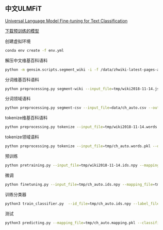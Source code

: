
## 中文ULMFiT
[Universal Language Model Fine-tuning for Text Classification
](https://arxiv.org/abs/1801.06146)

[下载预训练的模型](https://drive.google.com/open?id=1Z9b1gVqfFjPaEEuU0Y-XfgsnmHr9yB_m)


创建虚拟环境  
```bash
conda env create -f env.yml
```

解压中文维基百科语料
```bash
python -m gensim.scripts.segment_wiki -i -f /data/zhwiki-latest-pages-articles.xml.bz2 -o tmp/wiki2018-11-14.json.gz
```

分词维基百科语料
```bash
python preprocessing.py segment-wiki --input_file=tmp/wiki2018-11-14.json.gz --output_file=tmp/wiki2018-11-14.words.pkl
```

分词领域语料
```bash
python preprocessing.py segment-csv --input_file=data/ch_auto.csv --output_file=tmp/ch_auto.words.pkl --label_file=tmp/ch_auto.labels.npy
```

tokenize维基百科语料
```bash
python preprocessing.py tokenize --input_file=tmp/wiki2018-11-14.words.pkl --output_file=tmp/wiki2018-11-14.ids.npy --mapping_file=tmp/wiki2018-11-14.mapping.pkl
```

tokenize领域语料
```bash
python preprocessing.py tokenize --input_file=tmp/ch_auto.words.pkl --output_file=tmp/ch_auto.ids.npy --mapping_file=tmp/ch_auto.mapping.pkl
```

预训练
```bash
python pretraining.py --input_file=tmp/wiki2018-11-14.ids.npy --mapping_file=tmp/wiki2018-11-14.mapping.pkl --dir_path=tmp
```

微调
```bash
python finetuning.py --input_file=tmp/ch_auto.ids.npy --mapping_file=tmp/ch_auto.mapping.pkl --pretrain_model_file=tmp/models/wiki2018-11-14.h5 --pretrain_mapping_file=tmp/wiki2018-11-14.mapping.pkl --dir_path=tmp --model_id=ch_auto
```

训练分类器
```bash
python3 train_classifier.py  --id_file=tmp/ch_auto.ids.npy --label_file=tmp/ch_auto.labels.npy --mapping_file=tmp/ch_auto.mapping.pkl  --encoder_file=ch_auto_enc
```

测试
```bash
python3 predicting.py --mapping_file=tmp/ch_auto.mapping.pkl --classifier_filename=tmp/models/classifier_1.h5 --num_class=2
```
